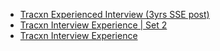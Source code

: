  - [Tracxn Experienced Interview (3yrs SSE post)](https://www.geeksforgeeks.org/tracxn-experienced-interview-3yrs-sse-post/)
- [Tracxn Interview Experience | Set 2](https://www.geeksforgeeks.org/tracxn-interview-experience-set-2/)
- [Tracxn Interview Experience](https://www.geeksforgeeks.org/tracxn-interview-experience/)